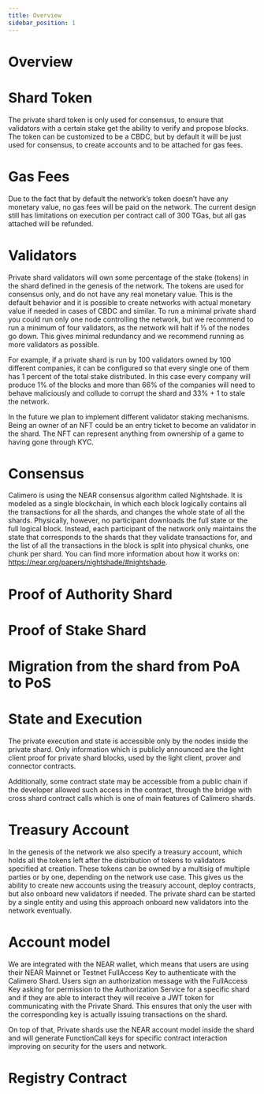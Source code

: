 ```yaml
---
title: Overview
sidebar_position: 1
---
```

# Overview 

# Shard Token
The private shard token is only used for consensus, to ensure that validators with a certain stake get the ability to verify and propose blocks. The token can be customized to be a CBDC, but by default it will be just used for consensus, to create accounts and to be attached for gas fees.
  
# Gas Fees 
Due to the fact that by default the network’s token doesn’t have any monetary value, no gas fees will be paid on the network. The current design still has limitations on execution per contract call of 300 TGas, but all gas attached will be refunded. 

# Validators
Private shard validators will own some percentage of the stake (tokens) in the shard defined in the genesis of the network. The tokens are used for consensus only, and do not have any real monetary value. This is the default behavior and it is possible to create networks with actual monetary value if needed in cases of CBDC and similar. To run a minimal private shard you could run only one node controlling the network, but we recommend to run a minimum of four validators, as the network will halt if ⅓ of the nodes go down. This gives minimal redundancy and we recommend running as more validators as possible.

For example, if a private shard is run by 100 validators owned by 100 different companies, it can be configured so that every single one of them has 1 percent of the total stake distributed. In this case every company will produce 1% of the blocks and more than 66% of the companies will need to behave maliciously and collude to corrupt the shard and 33% + 1 to stale the network.

In the future we plan to implement different validator staking mechanisms. Being an owner of an NFT could be an entry ticket to become an validator in the shard. The NFT can represent anything from ownership of a game to having gone through KYC.

# Consensus
Calimero is using the NEAR consensus algorithm called Nightshade. It is modeled as a single blockchain, in which each block logically contains all the transactions for all the shards, and changes the whole state of all the shards. Physically, however, no participant downloads the full state or the full logical block. Instead, each participant of the network only maintains the state that corresponds to the shards that they validate transactions for, and the list of all the transactions in the block is split into physical chunks, one chunk per shard. You can find more information about how it works on: https://near.org/papers/nightshade/#nightshade.

# Proof of Authority Shard

# Proof of Stake Shard

# Migration from the shard from PoA to PoS

# State and Execution
The private execution and state is accessible only by the nodes inside the private shard. Only information which is publicly announced are the light client proof for private shard blocks, used by the light client, prover and connector contracts.

Additionally, some contract state may be accessible from a public chain if the developer allowed such access in the contract, through the bridge with cross shard contract calls which is one of main features of Calimero shards.

# Treasury Account
In the genesis of the network we also specify a treasury account, which holds all the tokens left after the distribution of tokens to validators specified at creation. These tokens can be owned by a multisig of multiple parties or by one, depending on the network use case. This gives us the ability to create new accounts using the treasury account, deploy contracts, but also onboard new validators if needed. The private shard can be started by a single entity and using this approach onboard new validators into the network eventually.

# Account model
We are integrated with the NEAR wallet, which means that users are using their NEAR Mainnet or Testnet FullAccess Key to authenticate with the Calimero Shard. Users sign an authorization message with the FullAccess Key asking for permission to the Authorization Service for a specific shard and if they are able to interact they will receive a JWT token for communicating with the Private Shard. This ensures that only the user with the corresponding key is actually issuing transactions on the shard.

On top of that, Private shards use the NEAR account model inside the shard and will generate FunctionCall keys for specific contract interaction improving on security for the users and network.

# Registry Contract
